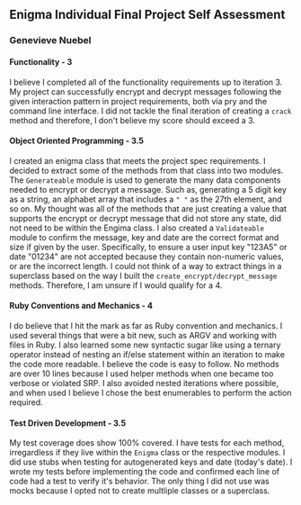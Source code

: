 ## Enigma Individual Final Project Self Assessment

### Genevieve Nuebel


#### Functionality - 3
  I believe I completed all of the functionality requirements up to iteration 3. My project can successfully encrypt and decrypt messages following the given interaction pattern in project requirements, both via pry and the command line interface. I did not tackle the final iteration of creating a `crack` method and therefore, I don't believe my score should exceed a 3.

#### Object Oriented Programming - 3.5
  I created an enigma class that meets the project spec requirements. I decided to extract some of the methods from that class into two modules. The `Generateable` module is used to generate the many data components needed to encrypt or decrypt a message. Such as, generating a 5 digit key as a string, an alphabet array that includes a `" "` as the 27th element, and so on. My thought was all of the methods that are just creating a value that supports the encrypt or decrypt message that did not store any state, did not need to be within the Engima class. I also created a `Validateable` module to confirm the message, key and date are the correct format and size if given by the user. Specifically, to ensure a user input key "123A5" or date "01234" are not accepted because they contain non-numeric values, or are the incorrect length. I could not think of a way to extract things in a superclass based on the way I built the `create_encrypt/decrypt_message` methods. Therefore, I am unsure if I would qualify for a 4.

#### Ruby Conventions and Mechanics - 4
  I do believe that I hit the mark as far as Ruby convention and mechanics. I used several things that were a bit new, such as ARGV and working with files in Ruby. I also learned some new syntactic sugar like using a ternary operator instead of nesting an if/else statement within an iteration to make the code more readable. I believe the code is easy to follow. No methods are over 10 lines because I used helper methods when one became too verbose or violated SRP. I also avoided nested iterations where possible, and when used I believe I chose the best enumerables to perform the action required.

#### Test Driven Development - 3.5
  My test coverage does show 100% covered. I have tests for each method, irregardless if they live within the `Enigma` class or the respective modules. I did use stubs when testing for autogenerated keys and date (today's date). I wrote my tests before implementing the code and confirmed each line of code had a test to verify it's behavior. The only thing I did not use was mocks because I opted not to create multliple classes or a superclass.
